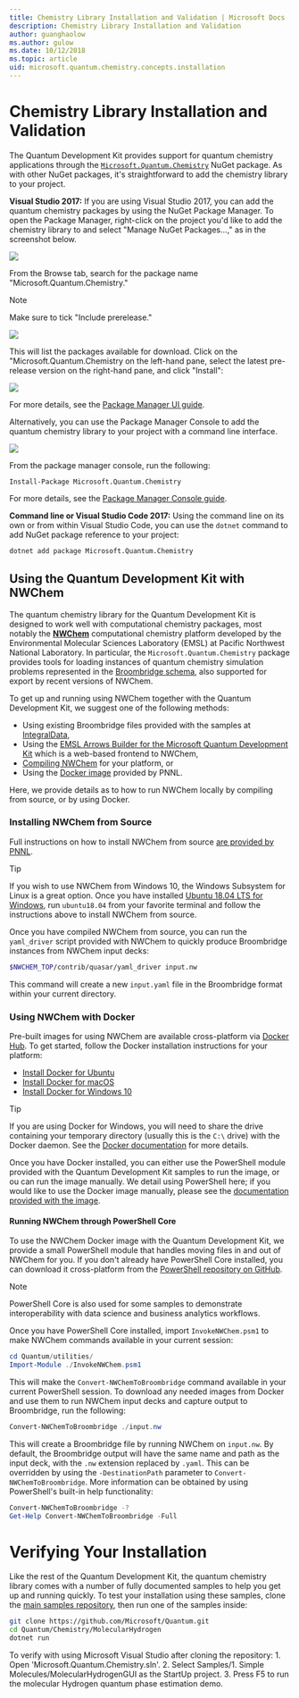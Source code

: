 ```yaml
---
title: Chemistry Library Installation and Validation | Microsoft Docs
description: Chemistry Library Installation and Validation
author: guanghaolow
ms.author: gulow
ms.date: 10/12/2018
ms.topic: article
uid: microsoft.quantum.chemistry.concepts.installation
---
```


# Chemistry Library Installation and Validation

The Quantum Development Kit provides support for quantum chemistry applications through the [`Microsoft.Quantum.Chemistry`](https://www.nuget.org/packages/Microsoft.Quantum.Chemistry) NuGet package.
As with other NuGet packages, it's straightforward to add the chemistry library to your project.

**Visual Studio 2017:** If you are using Visual Studio 2017, you can add the quantum chemistry packages by using the NuGet Package Manager.
To open the Package Manager, right-click on the project you'd like to add the chemistry library to and select "Manage NuGet Packages...," as in the screenshot below.

![](~/media/vs2017-nuget-manage-packages.png)

From the Browse tab, search for the package name "Microsoft.Quantum.Chemistry."

> [!NOTE]
> Make sure to tick "Include prerelease."

![](~/media/vs2017-nuget-package-search.png)

This will list the packages available for download.
Click on the "Microsoft.Quantum.Chemistry on the left-hand pane, select the latest pre-release version on the right-hand pane, and click "Install":

![](~/media/vs2017-nuget-select-chem.png)

For more details, see the [Package Manager UI guide](https://docs.microsoft.com/nuget/tools/package-manager-ui).

Alternatively, you can use the Package Manager Console to add the quantum chemistry library to your project with a command line interface.

![](~/media/vs2017-nuger-console-menu.png)

From the package manager console, run the following:

```
Install-Package Microsoft.Quantum.Chemistry
```

For more details, see the [Package Manager Console guide](https://docs.microsoft.com/nuget/tools/package-manager-console).

**Command line or Visual Studio Code 2017:** Using the command line on its own or from within Visual Studio Code, you can use the `dotnet` command to add NuGet package reference to your project:

```bash
dotnet add package Microsoft.Quantum.Chemistry
```

## Using the Quantum Development Kit with NWChem ##

The quantum chemistry library for the Quantum Development Kit is designed to work well with computational chemistry packages, most notably the [**NWChem**](http://www.nwchem-sw.org/) computational chemistry platform developed by the Environmental Molecular Sciences Laboratory (EMSL) at Pacific Northwest National Laboratory.
In particular, the `Microsoft.Quantum.Chemistry` package provides tools for loading instances of quantum chemistry simulation problems represented in the [Broombridge schema](xref:quantum.libraries.chemistry.schema.intro), also supported for export by recent versions of NWChem.

To get up and running using NWChem together with the Quantum Development Kit, we suggest one of the following methods:
- Using existing Broombridge files provided with the samples at [IntegralData](https://github.com/Microsoft/Quantum/tree/master/Chemistry/IntegralData),
- Using the [EMSL Arrows Builder for the Microsoft Quantum Development Kit](https://arrows.emsl.pnnl.gov/api/qsharp_chem) which is a web-based frontend to NWChem,
- [Compiling NWChem](http://www.nwchem-sw.org/index.php/Compiling_NWChem) for your platform, or 
- Using the [Docker image](https://hub.docker.com/r/nwchemorg/nwchem-qc/) provided by PNNL.

Here, we provide details as to how to run NWChem locally by compiling from source, or by using Docker.

### Installing NWChem from Source

Full instructions on how to install NWChem from source [are provided by PNNL](http://www.nwchem-sw.org/index.php/Compiling_NWChem).

> [!TIP]
> If you wish to use NWChem from Windows 10, the Windows Subsystem for Linux is a great option.
> Once you have installed [Ubuntu 18.04 LTS for Windows](https://www.microsoft.com/en-us/p/ubuntu-1804-lts/9n9tngvndl3q#activetab=pivot:overviewtab), run `ubuntu18.04` from your favorite terminal and follow the instructions above to install NWChem from source.

Once you have compiled NWChem from source, you can run the `yaml_driver` script provided with NWChem to quickly produce Broombridge instances from NWChem input decks:

```bash
$NWCHEM_TOP/contrib/quasar/yaml_driver input.nw
```

This command will create a new `input.yaml` file in the Broombridge format within your current directory.

### Using NWChem with Docker

Pre-built images for using NWChem are available cross-platform via [Docker Hub](https://hub.docker.com).
To get started, follow the Docker installation instructions for your platform:

- [Install Docker for Ubuntu](https://docs.docker.com/install/linux/docker-ce/ubuntu/)
- [Install Docker for macOS](https://docs.docker.com/docker-for-mac/install/)
- [Install Docker for Windows 10](https://docs.docker.com/docker-for-windows/install/)

> [!TIP]
> If you are using Docker for Windows, you will need to share the drive containing your temporary directory (usually this is the `C:\` drive) with the Docker daemon. See the [Docker documentation](https://docs.docker.com/docker-for-windows/#shared-drives) for more details.

Once you have Docker installed, you can either use the PowerShell module provided with the Quantum Development Kit samples to run the image, or ou can run the image manually.
We detail using PowerShell here; if you would like to use the Docker image manually, please see the [documentation provided with the image](https://hub.docker.com/r/nwchemorg/nwchem-qc/).

#### Running NWChem through PowerShell Core

To use the NWChem Docker image with the Quantum Development Kit, we provide a small PowerShell module that handles moving files in and out of NWChem for you.
If you don't already have PowerShell Core installed, you can download it cross-platform from the [PowerShell repository on GitHub](https://github.com/PowerShell/PowerShell#get-powershell).

> [!NOTE]
> PowerShell Core is also used for some samples to demonstrate interoperability with data science and business analytics workflows.

Once you have PowerShell Core installed, import `InvokeNWChem.psm1` to make NWChem commands available in your current session:

```powershell
cd Quantum/utilities/
Import-Module ./InvokeNWChem.psm1
```

This will make the `Convert-NWChemToBroombridge` command available in your current PowerShell session.
To download any needed images from Docker and use them to run NWChem input decks and capture output to Broombridge, run the following:

```powershell
Convert-NWChemToBroombridge ./input.nw
```

This will create a Broombridge file by running NWChem on `input.nw`.
By default, the Broombridge output will have the same name and path as the input deck, with the `.nw` extension replaced by `.yaml`.
This can be overridden by using the `-DestinationPath` parameter to `Convert-NWChemToBroombridge`.
More information can be obtained by using PowerShell's built-in help functionality:

```powershell
Convert-NWChemToBroombridge -?
Get-Help Convert-NWChemToBroombridge -Full
```

# Verifying Your Installation

Like the rest of the Quantum Development Kit, the quantum chemistry library comes with a number of fully documented samples to help you get up and running quickly.
To test your installation using these samples, clone the [main samples repository](https://github.com/Microsoft/Quantum), then run one of the samples inside:

```bash
git clone https://github.com/Microsoft/Quantum.git
cd Quantum/Chemistry/MolecularHydrogen
dotnet run
```

To verify with using Microsoft Visual Studio after cloning the repository:
    1. Open 'Microsoft.Quantum.Chemistry.sln'.
    2. Select Samples/1. Simple Molecules/MolecularHydrogenGUI as the StartUp project.
    3. Press F5 to run the molecular Hydrogen quantum phase estimation demo.

